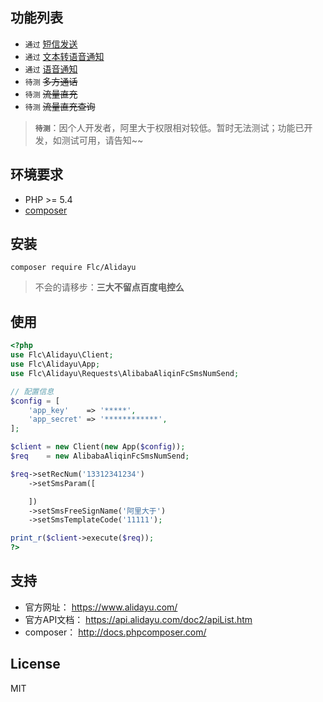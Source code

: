 ## 功能列表

- `通过` [短信发送](doc/alibaba_aliqin_fc_sms_num_send.md)
- `通过` [文本转语音通知](doc/alibaba_aliqin_fc_tts_num_singlecall.md)
- `通过` [语音通知](doc/alibaba_aliqin_fc_voice_num_singlecall.md)
- `待测` ~~多方通话~~
- `待测` ~~流量直充~~
- `待测` ~~流量直充查询~~

> **`待测`**：因个人开发者，阿里大于权限相对较低。暂时无法测试；功能已开发，如测试可用，请告知~~

## 环境要求

- PHP >= 5.4
- [composer](https://getcomposer.org/)

## 安装

```shell
composer require Flc/Alidayu
```

> 不会的请移步：**三大不留点百度电控么**

## 使用

```php
<?php
use Flc\Alidayu\Client;
use Flc\Alidayu\App;
use Flc\Alidayu\Requests\AlibabaAliqinFcSmsNumSend;

// 配置信息
$config = [
    'app_key'    => '*****',
    'app_secret' => '************',
];

$client = new Client(new App($config));
$req    = new AlibabaAliqinFcSmsNumSend;

$req->setRecNum('13312341234')
    ->setSmsParam([

    ])
    ->setSmsFreeSignName('阿里大于')
    ->setSmsTemplateCode('11111');

print_r($client->execute($req));
?>
```

## 支持

- 官方网址： https://www.alidayu.com/
- 官方API文档： https://api.alidayu.com/doc2/apiList.htm
- composer： http://docs.phpcomposer.com/

## License

MIT
